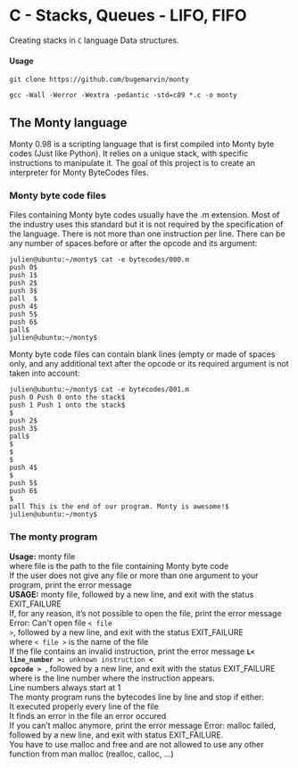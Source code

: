# C - Stacks, Queues - LIFO, FIFO
Creating stacks in `C` language Data structures.
#### Usage
```
git clone https://github.com/bugemarvin/monty
```
```
gcc -Wall -Werror -Wextra -pedantic -std=c89 *.c -o monty
```

## The Monty language
Monty 0.98 is a scripting language that is first compiled into Monty byte codes (Just like Python). It relies on a unique stack, with specific instructions to manipulate it. The goal of this project is to create an interpreter for Monty ByteCodes files.
### Monty byte code files
Files containing Monty byte codes usually have the .m extension. Most of the industry uses this standard but it is not required by the specification of the language. There is not more than one instruction per line. There can be any number of spaces before or after the opcode and its argument:
<br>
```
julien@ubuntu:~/monty$ cat -e bytecodes/000.m
push 0$
push 1$
push 2$
push 3$
pall  $
push 4$
push 5$
push 6$
pall$
julien@ubuntu:~/monty$
```
Monty byte code files can contain blank lines (empty or made of spaces only, and any additional text after the opcode or its required argument is not taken into account:
```
julien@ubuntu:~/monty$ cat -e bytecodes/001.m
push 0 Push 0 onto the stack$
push 1 Push 1 onto the stack$
$
push 2$
push 3$
pall$
$
$
$
push 4$
$
push 5$
push 6$
$
pall This is the end of our program. Monty is awesome!$
julien@ubuntu:~/monty$
```
### The monty program
<b>Usage:</b> monty file<br>
where file is the path to the file containing Monty byte code<br>
If the user does not give any file or more than one argument to your program, print the error message<br>
<b>USAGE:</b> monty file, followed by a new line, and exit with the status EXIT_FAILURE<br>
If, for any reason, it’s not possible to open the file, print the error message Error: Can't open file <code>< file ></code>, followed by a new line, and exit with the status EXIT_FAILURE<br>
where <code>< file ></code> is the name of the file<br>
If the file contains an invalid instruction, print the error message <code><b>L< line_number >:</b> unknown instruction <b>< opcode ></b> </code>, followed by a new line, and exit with the status EXIT_FAILURE<br>
where is the line number where the instruction appears.<br>
Line numbers always start at 1<br>
The monty program runs the bytecodes line by line and stop if either:<br>
It executed properly every line of the file<br>
It finds an error in the file an error occured<br>
If you can’t malloc anymore, print the error message Error: malloc failed, followed by a new line, and exit with status EXIT_FAILURE.<br>
You have to use malloc and free and are not allowed to use any other function from man malloc (realloc, calloc, …)<br>
